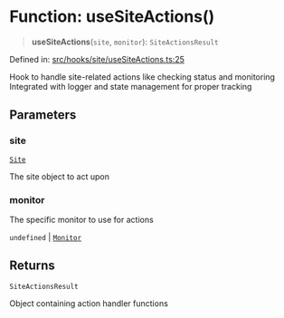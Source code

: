 # Function: useSiteActions()

> **useSiteActions**(`site`, `monitor`): `SiteActionsResult`

Defined in: [src/hooks/site/useSiteActions.ts:25](https://github.com/Nick2bad4u/Uptime-Watcher/blob/2a45eeb1723f8f7089001af2c92aa07d82dfe7e4/src/hooks/site/useSiteActions.ts#L25)

Hook to handle site-related actions like checking status and monitoring
Integrated with logger and state management for proper tracking

## Parameters

### site

[`Site`](../../../../../shared/types/interfaces/Site.md)

The site object to act upon

### monitor

The specific monitor to use for actions

`undefined` | [`Monitor`](../../../../../shared/types/interfaces/Monitor.md)

## Returns

`SiteActionsResult`

Object containing action handler functions
